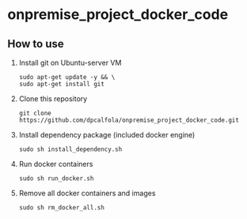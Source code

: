 # onpremise_project_docker_code

## How to use

1. Install git on Ubuntu-server VM
   ```shell
   sudo apt-get update -y && \
   sudo apt-get install git
   ```
   
2. Clone this repository
   ```shell
   git clone https://github.com/dpcalfola/onpremise_project_docker_code.git
   ```
   
3. Install dependency package (included docker engine)
   ```shell
   sudo sh install_dependency.sh
   ```
   
4. Run docker containers
   ```shell
   sudo sh run_docker.sh
   ```
    
5. Remove all docker containers and images
   ```shell
   sudo sh rm_docker_all.sh
   ```